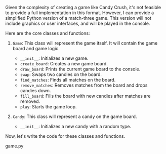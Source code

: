 Given the complexity of creating a game like Candy Crush, it's not feasible to provide a full implementation in this format. However, I can provide a simplified Python version of a match-three game. This version will not include graphics or user interfaces, and will be played in the console.

Here are the core classes and functions:

1. `Game`: This class will represent the game itself. It will contain the game board and game logic.
   - `__init__`: Initializes a new game.
   - `create_board`: Creates a new game board.
   - `draw_board`: Prints the current game board to the console.
   - `swap`: Swaps two candies on the board.
   - `find_matches`: Finds all matches on the board.
   - `remove_matches`: Removes matches from the board and drops candies down.
   - `fill_board`: Fills the board with new candies after matches are removed.
   - `play`: Starts the game loop.

2. `Candy`: This class will represent a candy on the game board.
   - `__init__`: Initializes a new candy with a random type.

Now, let's write the code for these classes and functions.

game.py
